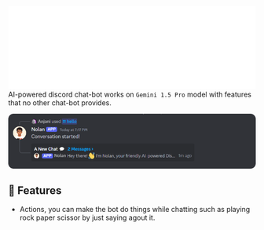 !['@nolan' text](images/nolan.png)
AI-powered discord chat-bot works on `Gemini 1.5 Pro` model with features that no other chat-bot provides.

![/hello command preview](images/hello.png)

## 🌴 Features
- Actions, you can make the bot do things while chatting such as playing rock paper scissor by just saying agout it.
